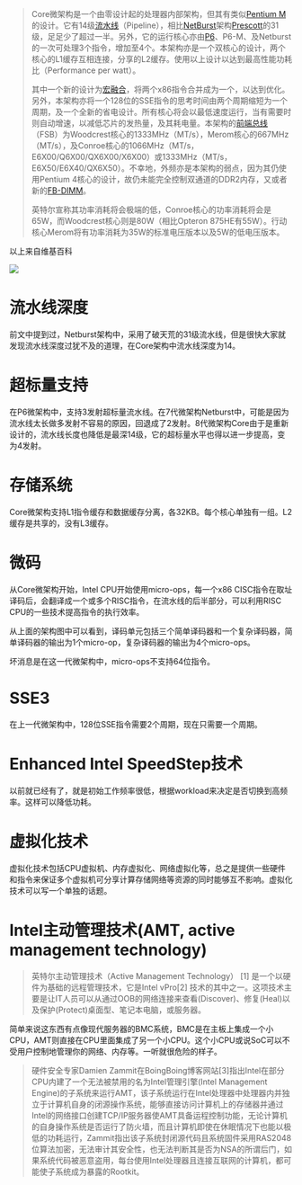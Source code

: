 > Core微架构是一个由零设计起的处理器内部架构，但其有类似[Pentium M](https://zh.wikipedia.org/wiki/Pentium_M)的设计。它有14级[流水线](https://zh.wikipedia.org/wiki/流水线)（Pipeline），相比[NetBurst](https://zh.wikipedia.org/wiki/NetBurst)架构[Prescott](https://zh.wikipedia.org/wiki/奔腾4#Prescott)的31级，足足少了超过一半。另外，它的运行核心亦由[P6](https://zh.wikipedia.org/wiki/Intel_P6)、P6-M、及Netburst的一次可处理3个指令，增加至4个。本架构亦是一个双核心的设计，两个核心的L1缓存互相连接，分享的L2缓存。使用以上设计以达到最高性能功耗比（Performance per watt）。
>
> 其中一个新的设计为[宏融合](https://zh.wikipedia.org/wiki/宏融合)，将两个x86指令合并成为一个，以达到优化。另外，本架构亦将一个128位的SSE指令的思考时间由两个周期缩短为一个周期，及一个全新的省电设计。所有核心将会以最低速度运行，当有需要时则自动增速，以减低芯片的发热量，及其耗电量。本架构的[前端总线](https://zh.wikipedia.org/wiki/前端总线)（FSB）为Woodcrest核心的1333MHz（MT/s），Merom核心的667MHz（MT/s），及Conroe核心的1066MHz（MT/s，E6X00/Q6X00/QX6X00/X6X00）或1333MHz（MT/s，E6X50/E6X40/QX6X50）。不幸地，外频亦是本架构的弱点，因为其仍使用Pentium 4核心的设计，故仍未能完全控制双通道的DDR2内存，又或者新的[FB-DIMM](https://zh.wikipedia.org/wiki/FB-DIMM)。
>
> 英特尔宣称其功率消耗将会极端的低，Conroe核心的功率消耗将会是65W，而Woodcrest核心则是80W（相比Opteron 875HE有55W）。行动核心Merom将有功率消耗为35W的标准电压版本以及5W的低电压版本。

以上来自维基百科

![](../assets/1024px-Intel_Core2_arch.svg.png)

# 流水线深度

前文中提到过，Netburst架构中，采用了破天荒的31级流水线，但是很快大家就发现流水线深度过犹不及的道理，在Core架构中流水线深度为14。

# 超标量支持

在P6微架构中，支持3发射超标量流水线。在7代微架构Netburst中，可能是因为流水线太长做多发射不容易的原因，回退成了2发射。8代微架构Core由于是重新设计的，流水线长度也降低是最深14级，它的超标量水平也得以进一步提高，变为4发射。

# 存储系统

Core微架构支持L1指令缓存和数据缓存分离，各32KB。每个核心单独有一组。L2缓存是共享的，没有L3缓存。

# 微码

从Core微架构开始，Intel CPU开始使用micro-ops，每一个x86 CISC指令在取址译码后，会翻译成一个或多个RISC指令，在流水线的后半部分，可以利用RISC CPU的一些技术提高指令的执行效率。

从上面的架构图中可以看到，译码单元包括三个简单译码器和一个复杂译码器，简单译码器的输出为1个micro-op，复杂译码器的输出为4个micro-ops。

坏消息是在这一代微架构中，micro-ops不支持64位指令。

# SSE3

在上一代微架构中，128位SSE指令需要2个周期，现在只需要一个周期。

# Enhanced Intel SpeedStep技术

以前就已经有了，就是初始工作频率很低，根据workload来决定是否切换到高频率。这样可以降低功耗。

# 虚拟化技术

虚拟化技术包括CPU虚拟机、内存虚拟化、网络虚拟化等，总之是提供一些硬件和指令来保证多个虚拟机可分享计算存储网络等资源的同时能够互不影响。虚拟化技术可以写一个单独的话题。

# Intel主动管理技术\(AMT, active management technology\)

> 英特尔主动管理技术（Active Management Technology） \[1\] 是一个以硬件为基础的远程管理技术，它是Intel vPro\[2\] 技术的其中之一。这项技术主要是让IT人员可以从通过OOB的网络连接来查看\(Discover\)、修复\(Heal\)以及保护\(Protect\)桌面型、笔记本电脑，或服务器。

简单来说这东西有点像现代服务器的BMC系统，BMC是在主板上集成一个小CPU，AMT则直接在CPU里面集成了另一个小CPU。这个小CPU或说SoC可以不受用户控制地管理你的网络、内存等。一听就很危险的样子。

> 硬件安全专家Damien Zammit在BoingBoing博客网站\[3\]指出Intel在部分CPU内建了一个无法被禁用的名为Intel管理引擎\(Intel Management Engine\)的子系统来运行AMT，该子系统运行在Intel处理器中处理器内并独立于计算机自身的闭源操作系统，能够直接访问计算机上的存储器并通过Intel的网络接口创建TCP/IP服务器使AMT具备运程控制功能，无论计算机的自身操作系统是否运行了防火墙，而且计算机即使在休眠情况下也能以极低的功耗运行，Zammit指出该子系统封闭源代码且系统固件采用RAS2048位算法加密，无法审计其安全性，也无法判断其是否为NSA的所谓后门，如果系统代码被恶意盗用，每台使用Intel处理器且连接互联网的计算机，都可能使子系统成为暴露的Rootkit。



